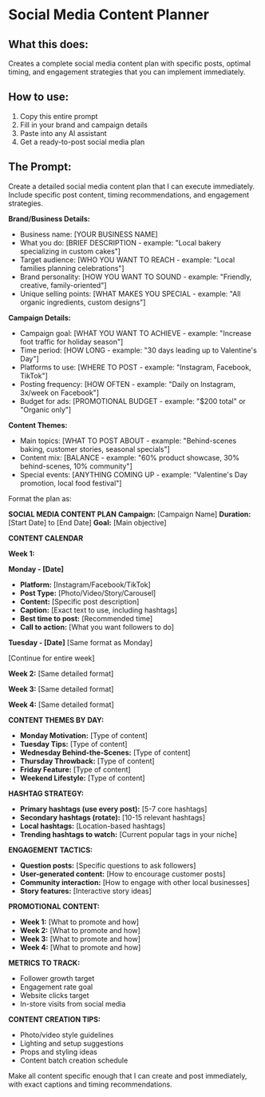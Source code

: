 # Social Media Content Planner

## What this does:

Creates a complete social media content plan with specific posts, optimal timing, and engagement strategies that you can implement immediately.

## How to use:

1. Copy this entire prompt
2. Fill in your brand and campaign details
3. Paste into any AI assistant
4. Get a ready-to-post social media plan

## The Prompt:

Create a detailed social media content plan that I can execute immediately. Include specific post content, timing recommendations, and engagement strategies.

**Brand/Business Details:**

- Business name: [YOUR BUSINESS NAME]
- What you do: [BRIEF DESCRIPTION - example: "Local bakery specializing in custom cakes"]
- Target audience: [WHO YOU WANT TO REACH - example: "Local families planning celebrations"]
- Brand personality: [HOW YOU WANT TO SOUND - example: "Friendly, creative, family-oriented"]
- Unique selling points: [WHAT MAKES YOU SPECIAL - example: "All organic ingredients, custom designs"]

**Campaign Details:**

- Campaign goal: [WHAT YOU WANT TO ACHIEVE - example: "Increase foot traffic for holiday season"]
- Time period: [HOW LONG - example: "30 days leading up to Valentine's Day"]
- Platforms to use: [WHERE TO POST - example: "Instagram, Facebook, TikTok"]
- Posting frequency: [HOW OFTEN - example: "Daily on Instagram, 3x/week on Facebook"]
- Budget for ads: [PROMOTIONAL BUDGET - example: "$200 total" or "Organic only"]

**Content Themes:**

- Main topics: [WHAT TO POST ABOUT - example: "Behind-scenes baking, customer stories, seasonal specials"]
- Content mix: [BALANCE - example: "60% product showcase, 30% behind-scenes, 10% community"]
- Special events: [ANYTHING COMING UP - example: "Valentine's Day promotion, local food festival"]

Format the plan as:

**SOCIAL MEDIA CONTENT PLAN**
**Campaign:** [Campaign Name]
**Duration:** [Start Date] to [End Date]
**Goal:** [Main objective]

**CONTENT CALENDAR**

**Week 1:**

**Monday - [Date]**

- **Platform:** [Instagram/Facebook/TikTok]
- **Post Type:** [Photo/Video/Story/Carousel]
- **Content:** [Specific post description]
- **Caption:** [Exact text to use, including hashtags]
- **Best time to post:** [Recommended time]
- **Call to action:** [What you want followers to do]

**Tuesday - [Date]**
[Same format as Monday]

[Continue for entire week]

**Week 2:**
[Same detailed format]

**Week 3:**
[Same detailed format]

**Week 4:**
[Same detailed format]

**CONTENT THEMES BY DAY:**

- **Monday Motivation:** [Type of content]
- **Tuesday Tips:** [Type of content]
- **Wednesday Behind-the-Scenes:** [Type of content]
- **Thursday Throwback:** [Type of content]
- **Friday Feature:** [Type of content]
- **Weekend Lifestyle:** [Type of content]

**HASHTAG STRATEGY:**

- **Primary hashtags (use every post):** [5-7 core hashtags]
- **Secondary hashtags (rotate):** [10-15 relevant hashtags]
- **Local hashtags:** [Location-based hashtags]
- **Trending hashtags to watch:** [Current popular tags in your niche]

**ENGAGEMENT TACTICS:**

- **Question posts:** [Specific questions to ask followers]
- **User-generated content:** [How to encourage customer posts]
- **Community interaction:** [How to engage with other local businesses]
- **Story features:** [Interactive story ideas]

**PROMOTIONAL CONTENT:**

- **Week 1:** [What to promote and how]
- **Week 2:** [What to promote and how]
- **Week 3:** [What to promote and how]
- **Week 4:** [What to promote and how]

**METRICS TO TRACK:**

- Follower growth target
- Engagement rate goal
- Website clicks target
- In-store visits from social media

**CONTENT CREATION TIPS:**

- Photo/video style guidelines
- Lighting and setup suggestions
- Props and styling ideas
- Content batch creation schedule

Make all content specific enough that I can create and post immediately, with exact captions and timing recommendations.
